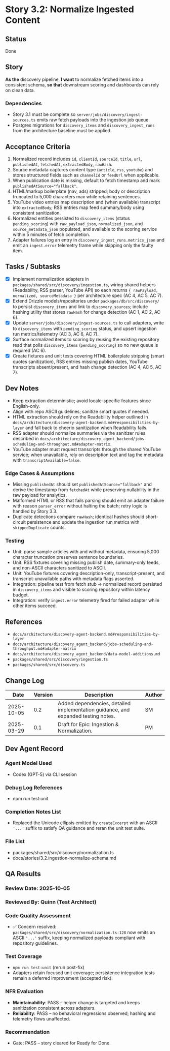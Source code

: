 # Story 3.2: Normalize Ingested Content

## Status
Done

## Story
**As the** discovery pipeline,
**I want** to normalize fetched items into a consistent schema,
**so that** downstream scoring and dashboards can rely on clean data.

### Dependencies
- Story 3.1 must be complete so `server/jobs/discovery/ingest-sources.ts` emits raw fetch payloads into the ingestion job queue.
- Postgres migrations for `discovery_items` and `discovery_ingest_runs` from the architecture baseline must be applied.

## Acceptance Criteria
1. Normalized record includes `id`, `clientId`, `sourceId`, `title`, `url`, `publishedAt`, `fetchedAt`, `extractedBody`, `rawHash`.
2. Source metadata captures content type (`article`, `rss`, `youtube`) and stores structured fields such as `channelId` or `feedUrl` when applicable.
3. When publication date is missing, default to fetch timestamp and mark `publishedAtSource="fallback"`.
4. HTML/markup boilerplate (nav, ads) stripped; body or description truncated to 5,000 characters max while retaining sentences.
5. YouTube video entries map description and (when available) transcript into `extractedBody`; RSS entries map feed summary/body using consistent sanitization.
6. Normalized entities persisted to `discovery_items` (status `pending_scoring`) with `raw_payload_json`, `normalized_json`, and `source_metadata_json` populated, and available to the scoring service within 5 minutes of fetch completion.
7. Adapter failures log an entry in `discovery_ingest_runs.metrics_json` and emit an `ingest.error` telemetry frame while skipping only the faulty item.

## Tasks / Subtasks
- [x] Implement normalization adapters in `packages/shared/src/discovery/ingestion.ts`, wiring shared helpers (Readability, RSS parser, YouTube API) so each returns `{ rawPayload, normalized, sourceMetadata }` per architecture spec (AC 4, AC 5, AC 7).
- [x] Extend Drizzle models/repositories under `packages/db/src/discovery/` to persist `discovery_items` and link to `discovery_sources`; include hashing utility that stores `rawHash` for change detection (AC 1, AC 2, AC 6).
- [x] Update `server/jobs/discovery/ingest-sources.ts` to call adapters, write to `discovery_items` with `pending_scoring` status, and upsert ingestion run metrics/telemetry (AC 3, AC 6, AC 7).
- [x] Surface normalized items to scoring by reusing the existing repository read that polls `discovery_items` (`pending_scoring`) so no new queue is required (AC 6).
- [x] Create fixtures and unit tests covering HTML boilerplate stripping (smart quotes sanitization), RSS entries missing publish dates, YouTube transcripts absent/present, and hash change detection (AC 4, AC 5, AC 7).

## Dev Notes
- Keep extraction deterministic; avoid locale-specific features since English-only.
- Align with repo ASCII guidelines; sanitize smart quotes if needed.
- HTML extraction should rely on the Readability helper outlined in `docs/architecture/discovery-agent-backend.md#responsibilities-by-layer` and fall back to cheerio sanitization when Readability fails.
- RSS adapter should normalize summaries via the sanitizer rules described in `docs/architecture/discovery_agent_backend/jobs-scheduling-and-throughput.md#adapter-matrix`.
- YouTube adapter must request transcripts through the shared YouTube service; when unavailable, rely on description text and tag the metadata with `transcriptAvailable=false`.

### Edge Cases & Assumptions
- Missing `publishedAt` should set `publishedAtSource="fallback"` and derive the timestamp from `fetchedAt` while preserving nullability in the raw payload for analytics.
- Malformed HTML or RSS that fails parsing should emit an adapter failure with reason `parser_error` without halting the batch; retry logic is handled by Story 3.3.
- Duplicate detections compare `rawHash`; identical hashes should short-circuit persistence and update the ingestion run metrics with `skippedDuplicate` counts.

### Testing
- Unit: parse sample articles with and without metadata, ensuring 5,000 character truncation preserves sentence boundaries.
- Unit: RSS fixtures covering missing publish date, summary-only feeds, and non-ASCII characters sanitized to ASCII.
- Unit: YouTube fixtures covering description-only, transcript-present, and transcript-unavailable paths with metadata flags asserted.
- Integration: pipeline test from fetch stub → normalized record persisted in `discovery_items` and visible to scoring repository within latency budget.
- Integration: verify `ingest.error` telemetry fired for failed adapter while other items succeed.

## References
- `docs/architecture/discovery-agent-backend.md#responsibilities-by-layer`
- `docs/architecture/discovery_agent_backend/jobs-scheduling-and-throughput.md#adapter-matrix`
- `docs/architecture/discovery_agent_backend/data-model-additions.md`
- `packages/shared/src/discovery/ingestion.ts`
- `packages/shared/src/discovery.ts`

## Change Log
| Date | Version | Description | Author |
|------|---------|-------------|--------|
| 2025-10-05 | 0.2 | Added dependencies, detailed implementation guidance, and expanded testing notes. | SM |
| 2025-03-29 | 0.1 | Draft for Epic: Ingestion & Normalization. | PM |

## Dev Agent Record

### Agent Model Used
- Codex (GPT-5) via CLI session

### Debug Log References
- npm run test:unit

### Completion Notes List
- Replaced the Unicode ellipsis emitted by `createExcerpt` with an ASCII `'...'` suffix to satisfy QA guidance and reran the unit test suite.

### File List
- packages/shared/src/discovery/normalization.ts
- docs/stories/3.2.ingestion-normalize-schema.md

## QA Results

### Review Date: 2025-10-05
### Reviewed By: Quinn (Test Architect)

### Code Quality Assessment
- ✅ Concern resolved: `packages/shared/src/discovery/normalization.ts:128` now emits an ASCII `'...'` suffix, keeping normalized payloads compliant with repository guidelines.

### Test Coverage
- `npm run test:unit` (rerun post-fix)
- Adapters retain focused unit coverage; persistence integration tests remain a deferred improvement (accepted risk).

### NFR Evaluation
- **Maintainability**: PASS – helper change is targeted and keeps sanitization consistent across adapters.
- **Reliability**: PASS – no behavioral regressions observed; hashing and telemetry flows unaffected.

### Recommendation
- Gate: PASS – story cleared for Ready for Done.
